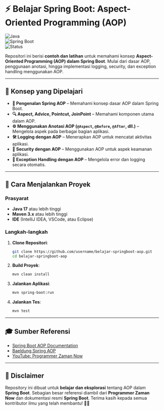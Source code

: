 # ⚡ Belajar Spring Boot: Aspect-Oriented Programming (AOP)

![Java](https://img.shields.io/badge/Java-23-orange.svg)  
![Spring Boot](https://img.shields.io/badge/Spring_Boot-3.4.3-green.svg)  
![Status](https://img.shields.io/badge/Status-Completed-brightgreen.svg)  

Repositori ini berisi **contoh dan latihan** untuk memahami konsep **Aspect-Oriented Programming (AOP) dalam Spring Boot**. Mulai dari dasar AOP, penggunaan anotasi, hingga implementasi logging, security, dan exception handling menggunakan AOP.  

---

## 🌟 **Konsep yang Dipelajari**  

- **📌 Pengenalan Spring AOP** – Memahami konsep dasar AOP dalam Spring Boot.  
- **🔍 Aspect, Advice, Pointcut, JoinPoint** – Memahami komponen utama dalam AOP.  
- **⚙️ Menggunakan Anotasi AOP (`@Aspect`, `@Before`, `@After`, dll.)** – Mengelola aspek pada berbagai bagian aplikasi.  
- **🛠 Logging dengan AOP** – Menerapkan AOP untuk mencatat aktivitas aplikasi.  
- **🔐 Security dengan AOP** – Menggunakan AOP untuk aspek keamanan aplikasi.  
- **🚨 Exception Handling dengan AOP** – Mengelola error dan logging secara otomatis.  

---

## 🚀 **Cara Menjalankan Proyek**  

### **Prasyarat**  
- **Java 17** atau lebih tinggi  
- **Maven 3.x** atau lebih tinggi  
- **IDE** (IntelliJ IDEA, VSCode, atau Eclipse)  

### **Langkah-langkah**  

1. **Clone Repositori**:  
   ```bash
   git clone https://github.com/username/belajar-springboot-aop.git  
   cd belajar-springboot-aop  
   ```  
2. **Build Proyek**:  
   ```bash
   mvn clean install  
   ```  
3. **Jalankan Aplikasi**:  
   ```bash
   mvn spring-boot:run  
   ```  
4. **Jalankan Tes**:  
   ```bash
   mvn test  
   ```  

---

## 🎓 **Sumber Referensi**  
- [Spring Boot AOP Documentation](https://docs.spring.io/spring-framework/docs/current/reference/html/core.html#aop)  
- [Baeldung Spring AOP](https://www.baeldung.com/spring-aop)  
- [YouTube: Programmer Zaman Now](https://www.youtube.com/c/ProgrammerZamanNow)  

---

## 🚩 **Disclaimer**  
Repository ini dibuat untuk **belajar dan eksplorasi** tentang AOP dalam **Spring Boot**. Sebagian besar referensi diambil dari **Programmer Zaman Now** dan dokumentasi resmi **Spring Boot**. Terima kasih kepada semua kontributor ilmu yang telah membantu! 🙏✨  
